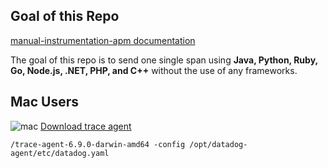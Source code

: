 ## Goal of this Repo
[manual-instrumentation-apm documentation](https://docs.datadoghq.com/tracing/advanced/manual_instrumentation)

The goal of this repo is to send one single span using **Java, Python, Ruby, Go, Node.js, .NET, PHP, and C++** without the use of any frameworks.

## Mac Users
![mac](https://cl.ly/484136/Image%202019-04-20%20at%202.54.01%20PM.png)
[Download trace agent](https://github.com/DataDog/datadog-trace-agent/releases/)

`/trace-agent-6.9.0-darwin-amd64 -config /opt/datadog-agent/etc/datadog.yaml`
